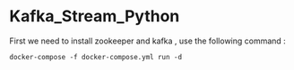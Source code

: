 # Kafka_Stream_Python

First we need to install zookeeper and kafka , use the following command :

```
docker-compose -f docker-compose.yml run -d
```
